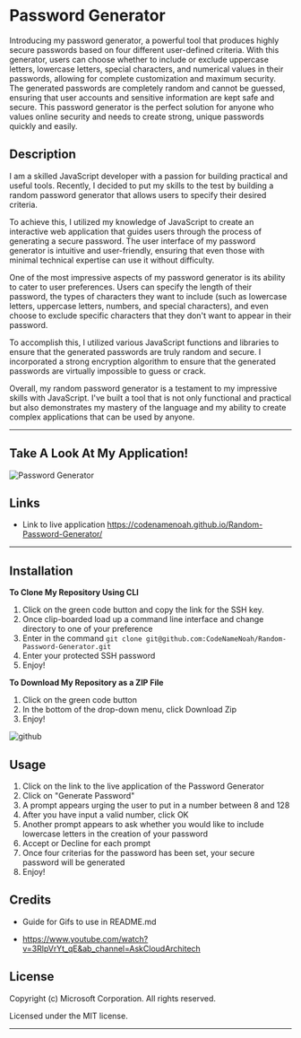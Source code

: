 # Password Generator 

Introducing my password generator, a powerful tool that produces highly secure passwords based on four different user-defined criteria. With this generator, users can choose whether to include or exclude uppercase letters, lowercase letters, special characters, and numerical values in their passwords, allowing for complete customization and maximum security. The generated passwords are completely random and cannot be guessed, ensuring that user accounts and sensitive information are kept safe and secure. This password generator is the perfect solution for anyone who values online security and needs to create strong, unique passwords quickly and easily.

## Description

I am a skilled JavaScript developer with a passion for building practical and useful tools. Recently, I decided to put my skills to the test by building a random password generator that allows users to specify their desired criteria.

To achieve this, I utilized my knowledge of JavaScript to create an interactive web application that guides users through the process of generating a secure password. The user interface of my password generator is intuitive and user-friendly, ensuring that even those with minimal technical expertise can use it without difficulty.

One of the most impressive aspects of my password generator is its ability to cater to user preferences. Users can specify the length of their password, the types of characters they want to include (such as lowercase letters, uppercase letters, numbers, and special characters), and even choose to exclude specific characters that they don't want to appear in their password.

To accomplish this, I utilized various JavaScript functions and libraries to ensure that the generated passwords are truly random and secure. I incorporated a strong encryption algorithm to ensure that the generated passwords are virtually impossible to guess or crack.

Overall, my random password generator is a testament to my impressive skills with JavaScript. I've built a tool that is not only functional and practical but also demonstrates my mastery of the language and my ability to create complex applications that can be used by anyone.

---

## Take A Look At My Application!

![Password Generator](https://user-images.githubusercontent.com/127361736/229030751-e962478e-1ce7-4795-8463-1ffa12bc39a2.gif)

## Links

- Link to live application https://codenamenoah.github.io/Random-Password-Generator/

---
## Installation

**To Clone My Repository Using CLI**

1. Click on the green code button and copy the link for the SSH key.
2. Once clip-boarded load up a command line interface and change directory to one of your preference
3. Enter in the command `git clone git@github.com:CodeNameNoah/Random-Password-Generator.git`
4. Enter your protected SSH password
5. Enjoy!

**To Download My Repository as a ZIP File**

1. Click on the green code button
2. In the bottom of the drop-down menu, click Download Zip
3. Enjoy!

![github](https://user-images.githubusercontent.com/127361736/227422005-d28a9020-e331-4098-976b-df9c1e545bb4.png)

## Usage

1. Click on the link to the live application of the Password Generator
2. Click on "Generate Password"
3. A prompt appears urging the user to put in a number between 8 and 128
4. After you have input a valid number, click OK
5. Another prompt appears to ask whether you would like to include lowercase letters in the creation of your password
6. Accept or Decline for each prompt
7. Once four criterias for the password has been set, your secure password will be generated
8. Enjoy!

## Credits

- Guide for Gifs to use in README.md

* https://www.youtube.com/watch?v=3RlpVrYt_qE&ab_channel=AskCloudArchitech

## License

Copyright (c) Microsoft Corporation. All rights reserved.

Licensed under the MIT license.

---
